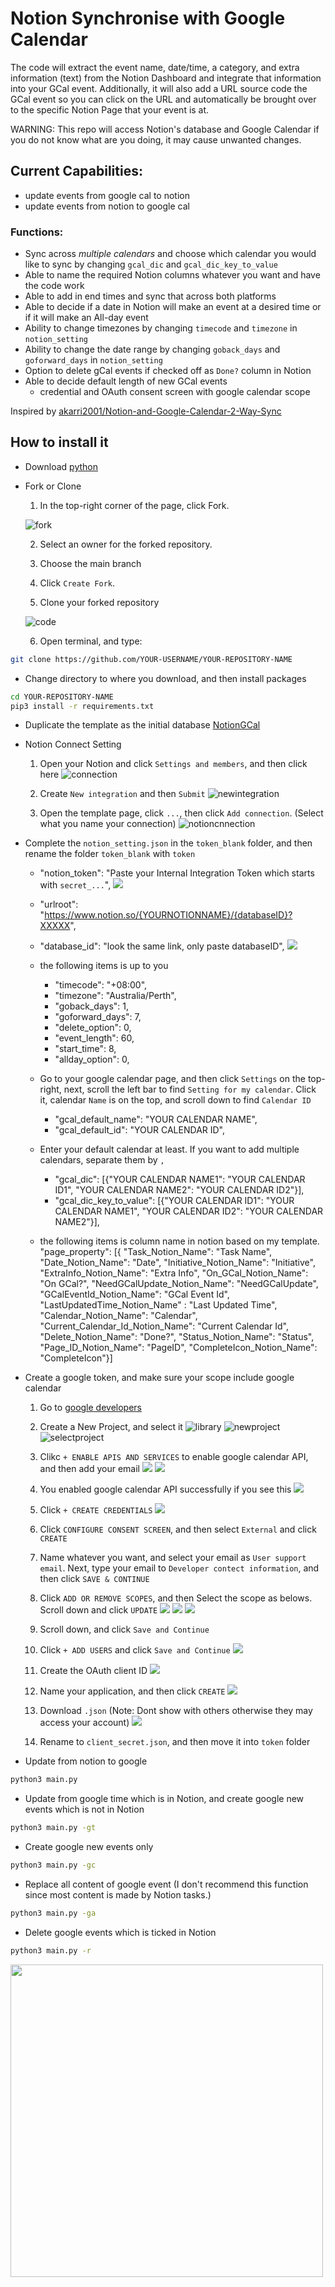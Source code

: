 # Notion Synchronise with Google Calendar
The code will extract the event name, date/time, a category, and extra information (text) from the Notion Dashboard and integrate that information into your GCal event. Additionally, it will also add a URL source code the GCal event so you can click on the URL and automatically be brought over to the specific Notion Page that your event is at.

WARNING: This repo will access Notion's database and Google Calendar if you do not know what are you doing, it may cause unwanted changes.

## Current Capabilities:
- update events from google cal to notion
- update events from notion to google cal

### Functions:
- Sync across *multiple calendars* and choose which calendar you would like to sync by changing `gcal_dic` and `gcal_dic_key_to_value`
- Able to name the required Notion columns whatever you want and have the code work
- Able to add in end times and sync that across both platforms
- Able to decide if a date in Notion will make an event at a desired time or if it will make an All-day event
- Ability to change timezones by changing `timecode` and `timezone` in `notion_setting`
- Ability to change the date range by changing `goback_days` and `goforward_days` in `notion_setting`
- Option to delete gCal events if checked off as `Done?` column in Notion
- Able to decide default length of new GCal events 
    - credential and OAuth consent screen with google calendar scope

Inspired by [akarri2001/Notion-and-Google-Calendar-2-Way-Sync](https://github.com/akarri2001/Notion-and-Google-Calendar-2-Way-Sync)

## How to install it
- Download [python](https://www.python.org/downloads/)

- Fork or Clone

    1. In the top-right corner of the page, click Fork.

    ![fork](./assets/fork.png)

    2. Select an owner for the forked repository.

    3. Choose the main branch 

    4. Click `Create Fork`.

    5. Clone your forked repository

    ![code](./assets/code.png)

    6. Open terminal, and type:

```bash
git clone https://github.com/YOUR-USERNAME/YOUR-REPOSITORY-NAME
```

- Change directory to where you download, and then install packages

```bash
cd YOUR-REPOSITORY-NAME
pip3 install -r requirements.txt
```

- Duplicate the template as the initial database [NotionGCal](https://huixin.notion.site/aa639e48cfee4216976756f33cf57c8e?v=6db9353f3bc54029807c539ffc3dfdb4)

- Notion Connect Setting

    1. Open your Notion and click `Settings and members`, and then click here
    ![connection](./assets/connection.png)

    2. Create `New integration` and then `Submit`
    ![newintegration](./assets/newintegration.png)

    3. Open the template page, click `...`, then click `Add connection`. (Select what you name your connection)
    ![notioncnnection](./assets/notionconnect.png)

- Complete the `notion_setting.json` in the `token_blank` folder, and then rename the folder `token_blank` with `token`

    - "notion_token": "Paste your Internal Integration Token which starts with `secret_...`",
    ![](./assets/secrets.png)

    - "urlroot": "https://www.notion.so/{YOURNOTIONNAME}/{databaseID}?XXXXX",
    - "database_id": "look the same link, only paste databaseID",
    ![](./assets/copylink.png)

    - the following items is up to you
        - "timecode": "+08:00",
        - "timezone": "Australia/Perth",
        - "goback_days": 1,
        - "goforward_days": 7,
        - "delete_option": 0,
        - "event_length": 60,
        - "start_time": 8,
        - "allday_option": 0,

    - Go to your google calendar page, and then click `Settings` on the top-right, next, scroll the left bar to find `Setting for my calendar`. Click it, calendar `Name` is on the top, and scroll down to find `Calendar ID`
        - "gcal_default_name": "YOUR CALENDAR NAME",
        - "gcal_default_id": "YOUR CALENDAR ID",
    - Enter your default calendar at least. If you want to add multiple calendars, separate them by `,` 
        - "gcal_dic": [{"YOUR CALENDAR NAME1": "YOUR CALENDAR ID1", "YOUR CALENDAR NAME2": "YOUR CALENDAR ID2"}],
        - "gcal_dic_key_to_value": [{"YOUR CALENDAR ID1": "YOUR CALENDAR NAME1", "YOUR CALENDAR ID2": "YOUR CALENDAR NAME2"}],

    - the following items is column name in notion based on my template.
        "page_property": [{
        "Task_Notion_Name": "Task Name", 
        "Date_Notion_Name": "Date",
        "Initiative_Notion_Name": "Initiative",
        "ExtraInfo_Notion_Name": "Extra Info",
        "On_GCal_Notion_Name": "On GCal?",
        "NeedGCalUpdate_Notion_Name": "NeedGCalUpdate",
        "GCalEventId_Notion_Name": "GCal Event Id",
        "LastUpdatedTime_Notion_Name" : "Last Updated Time",
        "Calendar_Notion_Name": "Calendar",
        "Current_Calendar_Id_Notion_Name": "Current Calendar Id",
        "Delete_Notion_Name": "Done?",
        "Status_Notion_Name": "Status",
        "Page_ID_Notion_Name": "PageID",
        "CompleteIcon_Notion_Name": "CompleteIcon"}]

- Create a google token, and make sure your scope include google calendar
    1. Go to [google developers](https://console.developers.google.com/) 

    2. Create a New Project, and select it
    ![library](./assets/library.png)
    ![newproject](./assets/newproject.png)
    ![selectproject](./assets/selectproject.png)

    3. Clikc `+ ENABLE APIS AND SERVICES` to enable google calendar API, and then add your email
    ![](./assets/library.png)
    ![](./assets/searchapi.png)

    4. You enabled google calendar API successfully if you see this
    ![](./assets/enabled.png)

    5. Click `+ CREATE CREDENTIALS`
    ![](./assets/OAuthID.png)
    
    6. Click `CONFIGURE CONSENT SCREEN`, and then select `External` and click `CREATE`
    
    7. Name whatever you want, and select your email as `User support email`. Next, type your email to `Developer contect information`, and then click `SAVE & CONTINUE`

    8. Click `ADD OR REMOVE SCOPES`, and then Select the scope as belows. Scroll down and click `UPDATE` 
    ![](./assets/addscope.png)
    ![](./assets/searchscope.png)
    ![](./assets/googleapi.png)

    9. Scroll down, and click `Save and Continue`
    
    10. Click `+ ADD USERS` and click `Save and Continue`
    ![](./assets/adduser.png)

    11. Create the OAuth client ID
    ![](./assets/createcredential.png)
    
    12. Name your application, and then click `CREATE`
    ![](./assets/credentialname.png)

    13. Download `.json` (Note: Dont show with others otherwise they may access your account)
    ![](./assets/credentialdownload.png)

    14. Rename to `client_secret.json`, and then move it into `token` folder


- Update from notion to google

```bash
python3 main.py
```

- Update from google time which is in Notion, and create google new events which is not in Notion

```bash
python3 main.py -gt
```

- Create google new events only

```bash
python3 main.py -gc
```

- Replace all content of google event
(I don't recommend this function since most content is made by Notion tasks.)

```bash
python3 main.py -ga
```

- Delete google events which is ticked in Notion

```bash
python3 main.py -r
```

<img src="./assets/secrets.png" width="500" height="auto">
